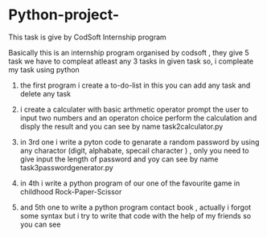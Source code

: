 # Python-project-
This task is give by CodSoft Internship program

Basically this is an internship program organised by codsoft , they give 5 task we have to compleat atleast any 3 tasks in given task
so, i compleate my task using python
1. the first program i create a to-do-list in this you can add any task and delete any task 

2. i create a calculater with basic arthmetic operator prompt the user to input two numbers and an operaton choice perform the calculation and disply the result
   and you can see by name task2calculator.py

3. in 3rd one i write a pyton code to genarate a random password by using any charactor (digit, alphabate, specail character ) , only you need to give input the length of password and yoy can see by name task3passwordgenerator.py

4. in 4th i write a python program of our one of the favourite game in childhood Rock-Paper-Scissor
5. and 5th one to write a python program contact book , actually i forgot some syntax but i try to write that code with the help of my friends so you can see
